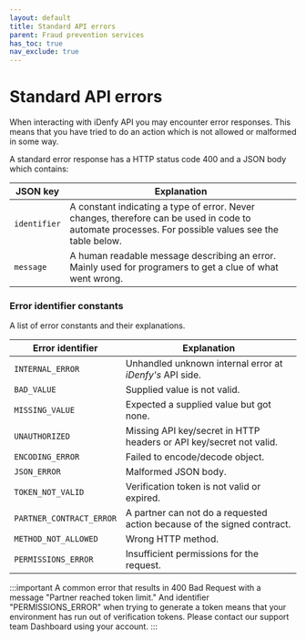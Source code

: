 ```yaml
---
layout: default
title: Standard API errors
parent: Fraud prevention services
has_toc: true
nav_exclude: true
---
```


# Standard API errors

When interacting with iDenfy API you may encounter error responses. This means that you have tried to do an action which is not allowed or malformed in some way.

A standard error response has a HTTP status code 400 and a JSON body which contains:

|JSON key      |Explanation                                                                                                 |
|--------------|------------------------------------------------------------------------------------------------------------|
|`identifier`  |A constant indicating a type of error. Never changes, therefore can be used in code to automate processes. For possible values see the table below.  |
|`message`     |A human readable message describing an error. Mainly used for programers to get a clue of what went wrong.  |

### Error identifier constants

A list of error constants and their explanations.

|Error identifier          |Explanation                                                            |
|--------------------------|-----------------------------------------------------------------------|
|`INTERNAL_ERROR`          |Unhandled unknown internal error at *iDenfy's* API side.                 |
|`BAD_VALUE`               |Supplied value is not valid.                                           |
|`MISSING_VALUE`           |Expected a supplied value but got none.                                |
|`UNAUTHORIZED`            |Missing API key/secret in HTTP headers or API key/secret not valid.    |
|`ENCODING_ERROR`          |Failed to encode/decode object.                                        |
|`JSON_ERROR`              |Malformed JSON body.                                                   |
|`TOKEN_NOT_VALID`         |Verification token is not valid or expired.                          |
|`PARTNER_CONTRACT_ERROR`  |A partner can not do a requested action because of the signed contract.|
|`METHOD_NOT_ALLOWED`      |Wrong HTTP method.                                                     |
|`PERMISSIONS_ERROR`       |Insufficient permissions for the request.                              |

:::important
A common error that results in 400 Bad Request with a message "Partner reached token limit." And identifier "PERMISSIONS_ERROR" when trying to generate a token means that your environment has run out of verification tokens. Please contact our support team Dashboard using your account. 
:::
